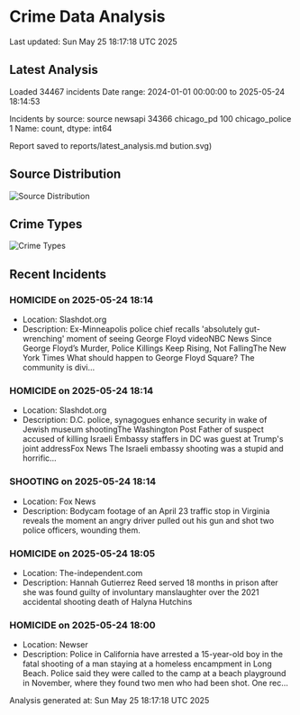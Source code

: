 # Crime Data Analysis
Last updated: Sun May 25 18:17:18 UTC 2025

## Latest Analysis

Loaded 34467 incidents
Date range: 2024-01-01 00:00:00 to 2025-05-24 18:14:53

Incidents by source:
source
newsapi           34366
chicago_pd          100
chicago_police        1
Name: count, dtype: int64

Report saved to reports/latest_analysis.md
bution.svg)

## Source Distribution
![Source Distribution](images/source_distribution.svg)

## Crime Types
![Crime Types](images/crime_types.svg)

## Recent Incidents

### HOMICIDE on 2025-05-24 18:14
- Location: Slashdot.org
- Description: Ex-Minneapolis police chief recalls 'absolutely gut-wrenching' moment of seeing George Floyd videoNBC News Since George Floyd’s Murder, Police Killings Keep Rising, Not FallingThe New York Times What should happen to George Floyd Square? The community is divi…


### HOMICIDE on 2025-05-24 18:14
- Location: Slashdot.org
- Description: D.C. police, synagogues enhance security in wake of Jewish museum shootingThe Washington Post Father of suspect accused of killing Israeli Embassy staffers in DC was guest at Trump's joint addressFox News The Israeli embassy shooting was a stupid and horrific…


### SHOOTING on 2025-05-24 18:14
- Location: Fox News
- Description: Bodycam footage of an April 23 traffic stop in Virginia reveals the moment an angry driver pulled out his gun and shot two police officers, wounding them.


### HOMICIDE on 2025-05-24 18:05
- Location: The-independent.com
- Description: Hannah Gutierrez Reed served 18 months in prison after she was found guilty of involuntary manslaughter over the 2021 accidental shooting death of Halyna Hutchins


### HOMICIDE on 2025-05-24 18:00
- Location: Newser
- Description: Police in California have arrested a 15-year-old boy in the fatal shooting of a man staying at a homeless encampment in Long Beach. Police said they were called to the camp at a beach playground in November, where they found two men who had been shot. One rec…

Analysis generated at: Sun May 25 18:17:18 UTC 2025
